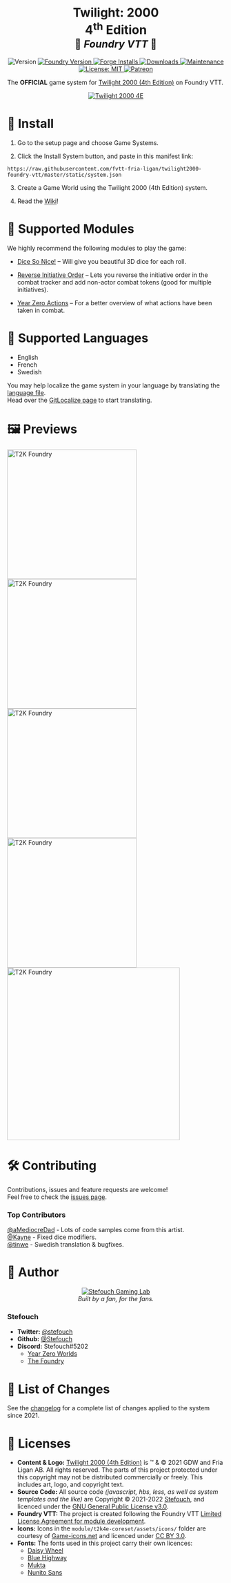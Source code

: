 <h1 align="center"><b>Twilight: 2000</b><br/>4<sup>th</sup> Edition<br/><small>🎲 <i>Foundry VTT</i> 🎲</small></h1>
<p align="center">
  <img alt="Version" src="https://img.shields.io/badge/dynamic/json?color=blue&label=version&query=version&url=https%3A%2F%2Fraw.githubusercontent.com%2Ffvtt-fria-ligan%2Ftwilight2000-foundry-vtt%2Fmaster%2Fstatic%2Fsystem.json"/>
  <a href="https://foundryvtt.com" target="_blank">
    <img alt="Foundry Version" src="https://img.shields.io/badge/dynamic/json?color=blue&label=Foundry&query=compatibility.minimum&url=https%3A%2F%2Fraw.githubusercontent.com%2Ffvtt-fria-ligan%2Ftwilight2000-foundry-vtt%2Fmaster%2Fstatic%2Fsystem.json"/>
  </a>
  <a href="https://foundryvtt.com/packages/t2k4e/" target="_blank">
    <img alt="Forge Installs" src="https://img.shields.io/badge/dynamic/json?label=Forge%20Installs&query=package.installs&suffix=%25&url=https%3A%2F%2Fforge-vtt.com%2Fapi%2Fbazaar%2Fpackage%2Ft2k4e&colorB=4aa94a"/>
  </a>
  <a href="https://github.com/fvtt-fria-ligan/twilight2000-foundry-vtt/releases">
    <img alt="Downloads" src="https://img.shields.io/github/downloads/fvtt-fria-ligan/twilight2000-foundry-vtt/latest/master.zip"/>
  </a>
  <a href="https://github.com/fvtt-fria-ligan/twilight2000-foundry-vtt/graphs/commit-activity" target="_blank">
    <img alt="Maintenance" src="https://img.shields.io/badge/Maintained%3F-yes-green.svg"/>
  </a>
  <a href="https://github.com/fvtt-fria-ligan/twilight2000-foundry-vtt/blob/master/LICENSE" target="_blank">
    <img alt="License: MIT" src="https://img.shields.io/github/license/fvtt-fria-ligan/twilight2000-foundry-vtt"/>
  </a>
  <a href="https://www.patreon.com/Stefouch">
    <img src="https://img.shields.io/badge/donate-patreon-F96854.svg" alt="Patreon">
  </a>
</p>

The **OFFICIAL** game system for [Twilight 2000 (4th Edition)](https://freeleaguepublishing.com/en/games/twilight-2000/) on Foundry VTT.

<p align="center">
  <a href="https://frialigan.se/en/games/twilight-2000/" target="_blank">
    <img src="https://github.com/fvtt-fria-ligan/twilight2000-foundry-vtt/raw/master/static/assets/t2k-banner.jpg" alt="Twilight 2000 4E"/>
  </a>
</p>

# 🚀 Install

1. Go to the setup page and choose Game Systems.

2. Click the Install System button, and paste in this manifest link:

```
https://raw.githubusercontent.com/fvtt-fria-ligan/twilight2000-foundry-vtt/master/static/system.json
```

3. Create a Game World using the Twilight 2000 (4th Edition) system.

4. Read the [Wiki](https://github.com/fvtt-fria-ligan/twilight2000-foundry-vtt/wiki)!

# 🧩 Supported Modules

We highly recommend the following modules to play the game:

- [Dice So Nice!](https://foundryvtt.com/packages/dice-so-nice) – Will give you beautiful 3D dice for each roll.

- [Reverse Initiative Order](https://foundryvtt.com/packages/reverse-initiative-order) – Lets you reverse the initiative order in the combat tracker and add non-actor combat tokens (good for multiple initiatives).

- [Year Zero Actions](https://foundryvtt.com/packages/alien-actions) – For a better overview of what actions have been taken in combat.

# 💬 Supported Languages

- English
- French
- Swedish

You may help localize the game system in your language by translating the [language file](./lang/en.json).<br/>
Head over the [GitLocalize page](https://gitlocalize.com/repo/7035) to start translating.

# 🖼️ Previews

<img src="https://github.com/fvtt-fria-ligan/twilight2000-foundry-vtt/raw/master/static/screenshots/210117-characterSheet-stats.png" height=300 alt="T2K Foundry"/> <img src="https://github.com/fvtt-fria-ligan/twilight2000-foundry-vtt/raw/master/static/screenshots/210117-characterSheet-combat.png" height=300 alt="T2K Foundry"/> <img src="https://github.com/fvtt-fria-ligan/twilight2000-foundry-vtt/raw/master/static/screenshots/210117-characterSheet-equipment.png" height=300 alt="T2K Foundry"/>
<img src="https://github.com/fvtt-fria-ligan/twilight2000-foundry-vtt/raw/master/static/screenshots/210117-itemSheets-weapon-armor.png" height=300 alt="T2K Foundry"/>
<img src="https://github.com/fvtt-fria-ligan/twilight2000-foundry-vtt/raw/master/static/screenshots/210117-chatlog.png" height=400 alt="T2K Foundry"/>

# 🛠️ Contributing

Contributions, issues and feature requests are welcome!<br/>Feel free to check the [issues page](https://github.com/fvtt-fria-ligan/twilight2000-foundry-vtt/issues).

### Top Contributors

[@aMediocreDad](https://github.com/aMediocreDad) - Lots of code samples come from this artist.<br/>
[@Kayne](https://github.com/Kayne) - Fixed dice modifiers.<br/>
[@tinwe](https://github.com/tinwe) - Swedish translation & bugfixes.

# 👤 Author

<p align="center">
  <a href="https://stefouch.be" target="_blank">
    <img src="https://github.com/fvtt-fria-ligan/twilight2000-foundry-vtt/raw/master/static/assets/stefouch-banner.png" alt="Stefouch Gaming Lab" style="width: auto; height: auto; max-height: 100px;"/>
  </a>
  <br/>
  <i>Built by a fan, for the fans.</i>
</p>

### Stefouch

- **Twitter:** [@stefouch](https://twitter.com/stefouch)
- **Github:** [@Stefouch](https://github.com/Stefouch)
- **Discord:** Stefouch#5202
  - [Year Zero Worlds](https://discord.gg/RnaydHR)
  - [The Foundry](https://discord.gg/8yAKUHZZKE)

# 📜 List of Changes

See the [changelog](https://github.com/fvtt-fria-ligan/twilight2000-foundry-vtt/blob/master/CHANGELOG.md#changelog) for a complete list of changes applied to the system since 2021.

# 📝 Licenses

- **Content & Logo:** [Twilight 2000 (4th Edition)](https://freeleaguepublishing.com/en/store/?collection_id=270655783061) is ™ & © 2021 GDW and Fria Ligan AB. All rights reserved. The parts of this project protected under this copyright may not be distributed commercially or freely. This includes art, logo, and copyright text.
- **Source Code:** All source code _(javascript, hbs, less, as well as system templates and the like)_ are Copyright © 2021-2022 [Stefouch](https://github.com/Stefouch), and licenced under the [GNU General Public License v3.0](https://github.com/fvtt-fria-ligan/twilight2000-foundry-vtt/blob/master/LICENSE).
- **Foundry VTT:** The project is created following the Foundry VTT [Limited License Agreement for module development](https://foundryvtt.com/article/license/).
- **Icons:** Icons in the `module/t2k4e-coreset/assets/icons/` folder are courtesy of [Game-icons.net](https://game-icons.net/) and licenced under [CC BY 3.0](https://creativecommons.org/licenses/by/3.0/).
- **Fonts:** The fonts used in this project carry their own licences:
  - [Daisy Wheel](https://www.dafont.com/daisy-wheel.font)
  - [Blue Highway](https://typodermicfonts.com/blue-highway-5-0/)
  - [Mukta](https://fonts.google.com/specimen/Mukta)
  - [Nunito Sans](https://fonts.google.com/specimen/Nunito+Sans)
